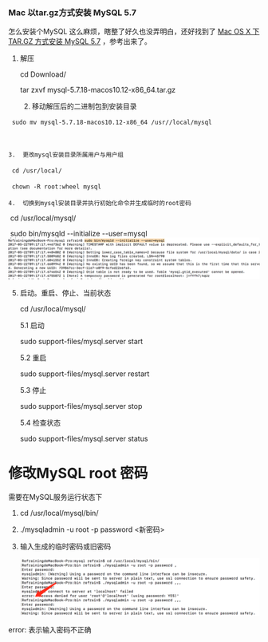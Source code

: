 ### Mac 以tar.gz方式安装 MySQL 5.7

怎么安装个MySQL 这么麻烦，瞎整了好久也没弄明白，还好找到了 [Mac OS X 下 TAR.GZ 方式安装 MySQL 5.7](https://www.widlabs.com/article/mac-os-x-install-mysql-57-with-tar-gz ) ，参考出来了。



1.    解压

      cd Download/

      tar zxvf mysql-5.7.18-macos10.12-x86_64.tar.gz 

      2.  移动解压后的二进制包到安装目录

     sudo mv mysql-5.7.18-macos10.12-x86_64 /usr//local/mysql

     ​

	3.  更改mysql安装目录所属用户与用户组

     cd /usr/local/

     chown -R root:wheel mysql

	4.  切换到mysql安装目录并执行初始化命令并生成临时的root密码

​        cd /usr/local/mysql/

​	sudo bin/mysqld --initialize --user=mysql	![截图](image/截图.png)

5. 启动。重启、停止、当前状态

   cd /usr/local/mysql/

   5.1 启动

   sudo support-files/mysql.server start

   5.2 重启

   sudo support-files/mysql.server restart

   5.3 停止

   sudo support-files/mysql.server stop

   5.4 检查状态

   sudo support-files/mysql.server status



# 修改MySQL root 密码

需要在MySQL服务运行状态下

1. cd /usr/local/mysql/bin/

2. ./mysqladmin -u root -p password <新密码>

3. 输入生成的临时密码或旧密码

   ![截图2](image/截图2.png)

error: 表示输入密码不正确